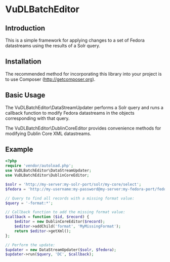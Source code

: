 VuDLBatchEditor
===============

Introduction
------------
This is a simple framework for applying changes to a set of Fedora datastreams
using the results of a Solr query.


Installation
------------
The recommended method for incorporating this library into your project is to use
Composer (http://getcomposer.org).


Basic Usage
-----------
The VuDLBatchEditor\DataStreamUpdater performs a Solr query and runs a callback
function to modify Fedora datastreams in the objects corresponding with that
query.

The VuDLBatchEditor\DublinCoreEditor provides convenience methods for modifying
Dublin Core XML datastreams.


Example
-------
```php
<?php
require 'vendor/autoload.php';
use VuDLBatchEditor\DataStreamUpdater;
use VuDLBatchEditor\DublinCoreEditor;

$solr = 'http://my-server:my-solr-port/solr/my-core/select';
$fedora = 'http://my-username:my-password@my-server:my-fedora-port/fedora';

// Query to find all records with a missing format value:
$query = '-format:*';

// Callback function to add the missing format value:
$callback = function ($id, $record) {
    $editor = new DublinCoreEditor($record);
    $editor->addChild('format', 'MyMissingFormat');
    return $editor->getXml();
};

// Perform the update:
$updater = new DataStreamUpdater($solr, $fedora);
$updater->run($query, 'DC', $callback);
```